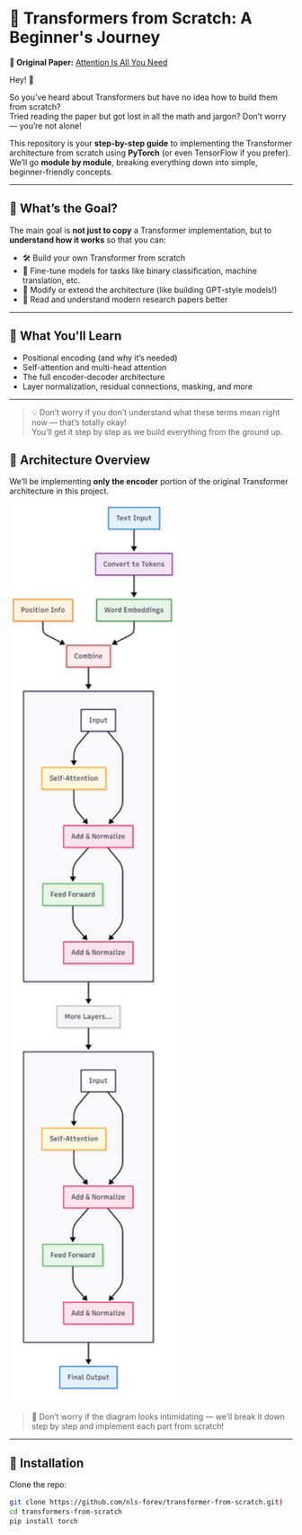 # 🚀 Transformers from Scratch: A Beginner's Journey

**📜 Original Paper:** [Attention Is All You Need](https://arxiv.org/abs/1706.03762)

Hey! 👋

So you’ve heard about Transformers but have no idea how to build them from scratch?  
Tried reading the paper but got lost in all the math and jargon? Don’t worry — you’re not alone!

This repository is your **step-by-step guide** to implementing the Transformer architecture from scratch using **PyTorch** (or even TensorFlow if you prefer).  
We’ll go **module by module**, breaking everything down into simple, beginner-friendly concepts.

---

## 🎯 What’s the Goal?

The main goal is **not just to copy** a Transformer implementation, but to **understand how it works** so that you can:

- 🛠️ Build your own Transformer from scratch  
- 🔧 Fine-tune models for tasks like binary classification, machine translation, etc.  
- 🧪 Modify or extend the architecture (like building GPT-style models!)  
- 📖 Read and understand modern research papers better  

---

## 🧱 What You'll Learn

- Positional encoding (and why it’s needed)
- Self-attention and multi-head attention
- The full encoder-decoder architecture
- Layer normalization, residual connections, masking, and more

---

> 💡 Don’t worry if you don’t understand what these terms mean right now — that’s totally okay!  
> You’ll get it step by step as we build everything from the ground up.  

## 🧠 Architecture Overview

We’ll be implementing **only the encoder** portion of the original Transformer architecture in this project.

<img src="encoder_architecture.png" alt="Transformer Encoder Architecture" width="300"/>

> 📌 Don’t worry if the diagram looks intimidating — we’ll break it down step by step and implement each part from scratch!

---

## 🔧 Installation

Clone the repo:

```bash
git clone https://github.com/nls-forev/transformer-from-scratch.git)
cd transformers-from-scratch
pip install torch
